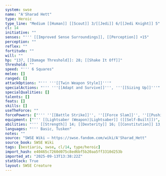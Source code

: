```yaml
---
system: swse
name: "A'Sharad Hett"
type: Heroic
type_line: "Medium [[Human]] [[Scout]] 3/[[Jedi]] 6/[[Jedi Knight]] 5"
cl: 14
initiative: ""
senses: "''' [[Improved Sense Surroundings]], [[Perception]] +15"
perception: ""
reflex: ""
fortitude: ""
will: ""
hp: "137, [[Damage Threshold]]: 28; [[Shake It Off]]"
threshold: ""
speed: "''' 6 Squares"
melee: []
ranged: []
attackOptions: "''' '''[[Twin Weapon Style]]'''"
specialActions: "''' '''[[Adapt and Survive]]''', '''[[Sizing Up]]'''"
specialQualities: []
talents: []
feats: []
skills: []
useTheForce: ""
forcePowers: ["''' ''[[Battle Strike]]'', ''[[Force Slam]]'', ''[[Pushing Slash]]'', ''[[Surge]]'' (2), ''[[Rising Whirlwind]]'', ''[[Twin Strike]]'', ''[[Vital Transfer]]''"]
equipment: ["''' [[Lightsaber (Weapon)|Lightsaber]] ([[Self-Built]])", "Sharad Hett's [[Lightsaber]] ([[Legendary Icon]]), [[Utility Belt]]", Tusken Robes]
abilities: "''' [[Strength]] 14; [[Dexterity]] 16; [[Constitution]] 13; [[Intelligence]] 13; [[Wisdom]] 17; [[Charisma]] 13"
languages: "''' Basic, Tusken"
notes: ""
source: "SWSE Wiki – https://swse.fandom.com/wiki/A'Sharad_Hett"
source_book: SWSE Wiki
tags: [bestiario, swse, cl/14, type/heroic]
import_hash: e40465c7260d075c8ed6bf5b20aa5ff3310d253b
imported_at: "2025-09-13T13:38:22Z"
statblock: True
layout: SWSE Creature
---
```

